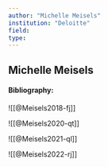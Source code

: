 ```yaml
---
author: "Michelle Meisels"
institution: "Deloitte"
field:
type:
---
```


## Michelle Meisels
#### Bibliography:

![[@Meisels2018-fj]]

![[@Meisels2020-qt]]

![[@Meisels2021-ql]]

![[@Meisels2022-rj]]